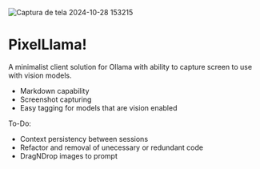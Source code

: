 ![Captura de tela 2024-10-28 153215](https://github.com/user-attachments/assets/f65f7c1d-95ad-4f6c-a003-753c613515d7)

# PixelLlama!

A minimalist client solution for Ollama with ability to capture screen to use with vision models.
- Markdown capability
- Screenshot capturing
- Easy tagging for models that are vision enabled


To-Do:
- Context persistency between sessions
- Refactor and removal of unecessary or redundant code
- DragNDrop images to prompt
